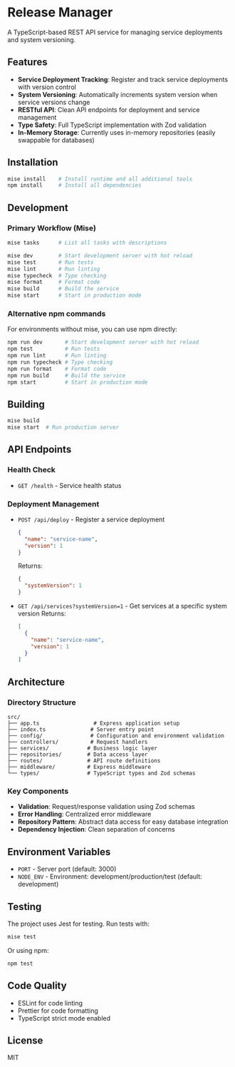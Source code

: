 # Release Manager

A TypeScript-based REST API service for managing service deployments and system versioning.

## Features

- **Service Deployment Tracking**: Register and track service deployments with version control
- **System Versioning**: Automatically increments system version when service versions change
- **RESTful API**: Clean API endpoints for deployment and service management
- **Type Safety**: Full TypeScript implementation with Zod validation
- **In-Memory Storage**: Currently uses in-memory repositories (easily swappable for databases)

## Installation

```bash
mise install    # Install runtime and all additional tools
npm install     # Install all dependencies
```

## Development

### Primary Workflow (Mise)

```bash
mise tasks      # List all tasks with descriptions

mise dev        # Start development server with hot reload
mise test       # Run tests
mise lint       # Run linting
mise typecheck  # Type checking
mise format     # Format code
mise build      # Build the service
mise start      # Start in production mode
```

### Alternative npm commands

For environments without mise, you can use npm directly:

```bash
npm run dev       # Start development server with hot reload
npm test          # Run tests
npm run lint      # Run linting
npm run typecheck # Type checking
npm run format    # Format code
npm run build     # Build the service
npm start         # Start in production mode
```

## Building

```bash
mise build
mise start  # Run production server
```

## API Endpoints

### Health Check

- `GET /health` - Service health status

### Deployment Management

- `POST /api/deploy` - Register a service deployment

  ```json
  {
    "name": "service-name",
    "version": 1
  }
  ```

  Returns:

  ```json
  {
    "systemVersion": 1
  }
  ```

- `GET /api/services?systemVersion=1` - Get services at a specific system version
  Returns:
  ```json
  [
    {
      "name": "service-name",
      "version": 1
    }
  ]
  ```

## Architecture

### Directory Structure

```
src/
├── app.ts                 # Express application setup
├── index.ts              # Server entry point
├── config/               # Configuration and environment validation
├── controllers/          # Request handlers
├── services/            # Business logic layer
├── repositories/        # Data access layer
├── routes/              # API route definitions
├── middleware/          # Express middleware
└── types/               # TypeScript types and Zod schemas
```

### Key Components

- **Validation**: Request/response validation using Zod schemas
- **Error Handling**: Centralized error middleware
- **Repository Pattern**: Abstract data access for easy database integration
- **Dependency Injection**: Clean separation of concerns

## Environment Variables

- `PORT` - Server port (default: 3000)
- `NODE_ENV` - Environment: development/production/test (default: development)

## Testing

The project uses Jest for testing. Run tests with:

```bash
mise test
```

Or using npm:
```bash
npm test
```

## Code Quality

- ESLint for code linting
- Prettier for code formatting
- TypeScript strict mode enabled

## License

MIT
